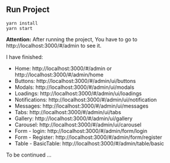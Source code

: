 ## Run Project
```
yarn install
yarn start
```
**Attention:** After running the project, You have to go to http://localhost:3000/#/admin to see it. <br>

I have finished: <br>
- Home: http://localhost:3000/#/admin or http://localhost:3000/#/admin/home <br>
- Buttons: http://localhost:3000/#/admin/ui/buttons <br>
- Modals: http://localhost:3000/#/admin/ui/modals <br>
- Loadings: http://localhost:3000/#/admin/ui/loadings <br>
- Notifications: http://localhost:3000/#/admin/ui/notification <br>
- Messages: http://localhost:3000/#/admin/ui/messages <br>
- Tabs: http://localhost:3000/#/admin/ui/tabs <br>
- Gallery: http://localhost:3000/#/admin/ui/gallery <br>
- Carousel: http://localhost:3000/#/admin/ui/carousel <br>
- Form - login: http://localhost:3000/#/admin/form/login <br>
- Form - Register: http://localhost:3000/#/admin/form/register <br>
- Table - BasicTable: http://localhost:3000/#/admin/table/basic <br>


To be continued ...

